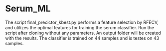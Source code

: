 # Serum_ML

The script final_precictor_kbest.py performs a feature selection by RFECV, and utilizes
the optimal features for training the serum classifier. Run the script after cloning
without any parameters. An output folder will be created with the results.
The classifier is trained on 44 samples and is testes on 43 samples.


